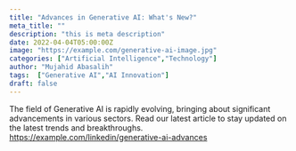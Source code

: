 ```yaml
---
title: "Advances in Generative AI: What's New?"
meta_title: ""
description: "this is meta description"
date: 2022-04-04T05:00:00Z
image: "https://example.com/generative-ai-image.jpg"
categories: ["Artificial Intelligence","Technology"]
author: "Mujahid Abasalih" 
tags:  ["Generative AI","AI Innovation"]
draft: false 
---
```


The field of Generative AI is rapidly evolving, bringing about significant advancements in various sectors. Read our latest article to stay updated on the latest trends and breakthroughs. https://example.com/linkedin/generative-ai-advances